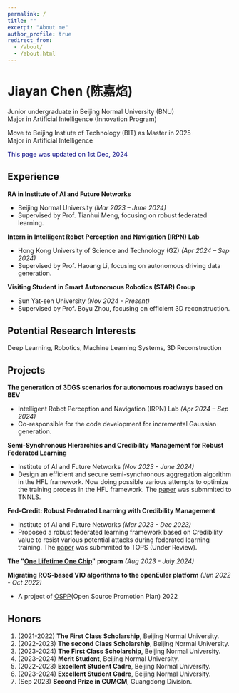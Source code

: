 ```yaml
---
permalink: /
title: ""
excerpt: "About me"
author_profile: true
redirect_from: 
  - /about/
  - /about.html
---
```


# Jiayan Chen (陈嘉焰)
Junior undergraduate in Beijing Normal University (BNU)<br />
Major in Artificial Intelligence (Innovation Program)<br />

Move to Beijing Instiute of Technology (BIT) as Master in 2025<br />
Major in Artificial Intelligence

<!-- *This page was updated on 1st Dec, 2024* -->
<font color="#000080"> This page was updated on 1st Dec, 2024 </font>
<!-- <font color="#000080"> I am looking for a Ph.D position in 2025 fall, please contact me if you are interested in me! </font> -->

## Experience

**RA in Institute of AI and Future Networks**
- Beijing Normal University *(Mar 2023 – June 2024)*
- Supervised by Prof. Tianhui Meng, focusing on robust federated learning.
  
**Intern in Intelligent Robot Perception and Navigation (IRPN) Lab**
- Hong Kong University of Science and Technology (GZ) *(Apr 2024 – Sep 2024)*
- Supervised by Prof. Haoang Li, focusing on autonomous driving data generation.
  
**Visiting Student in Smart Autonomous Robotics (STAR) Group**
- Sun Yat-sen University *(Nov 2024 - Present)*
- Supervised by Prof. Boyu Zhou, focusing on efficient 3D reconstruction.

## Potential Research Interests
Deep Learning,   Robotics,   Machine Learning Systems,   3D Reconstruction

<!-- ## Skills

- **Languages**：Native in Cantonese & Mandarin, Working Proficiency in English (IELTS: 6.5)
- **Coding**: Python, C++, Markdown, Matlab, LATEX, Verilog
- **Tools**: ChatGPT, Pytorch, Git, Unix Shell, VS Code, Jupyter, DaVinci Resolve -->

## Projects

**The generation of 3DGS scenarios for autonomous roadways based on BEV** 
- Intelligent Robot Perception and Navigation (IRPN) Lab *(Apr 2024 – Sep 2024)*
- Co-responsible for the code development for incremental Gaussian generation.
  
**Semi-Synchronous Hierarchies and Credibility Management for Robust Federated Learning** 
- Institute of AI and Future Networks *(Nov 2023 - June 2024)*  
- Design an efficient and secure semi-synchronous aggregation algorithm in the HFL framework. Now doing possible various attempts to optimize the training process in the HFL framework. The [paper](http://ryan-utopia.github.io/files/paper_semi_fl.pdf) was submmited to TNNLS.
  
**Fed-Credit: Robust Federated Learning with Credibility Management** 
- Institute of AI and Future Networks *(Mar 2023 - Dec 2023)*  
- Proposed a robust federated learning framework based on Credibility value to resist various potential attacks during federated learning training. The [paper](http://ryan-utopia.github.io/files/paper_fed_credit.pdf) was submmited to TOPS (Under Review).
  
**The "[One Lifetime One Chip](https://ysyx.oscc.cc/)" program**  *(Aug 2023 - July 2024)*

**Migrating ROS-based VIO algorithms to the openEuler platform** *(Jun 2022 - Oct 2022)*  
- A project of [OSPP](https://summer-ospp.ac.cn/ )(Open Source Promotion Plan) 2022
<!-- - , assisted in migrating the SVO(Semi-direct Visual Odometry) algorithm to the OpenEuler operating system basic on Ros. -->

## Honors

1. (2021-2022) **The First Class Scholarship**, Beijing Normal University.
2. (2022-2023) **The second Class Scholarship**, Beijing Normal University.
3. (2023-2024) **The First Class Scholarship**, Beijing Normal University.
4. (2023-2024) **Merit Student**, Beijing Normal University.
5. (2022-2023) **Excellent Student Cadre**, Beijing Normal University.
6. (2023-2024) **Excellent Student Cadre**, Beijing Normal University.
7. (Sep 2023) **Second Prize in CUMCM**, Guangdong Division.


<!-- 8. (May 2023) **Third Prize in China University Computer Design Contest**, Guangdong Division.
1. (April 2024) **Third Prize in the 15th lanqiao Cup (C/C++)**, Guangdong Division. -->